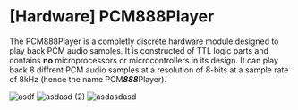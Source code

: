 # [Hardware] PCM888Player
The PCM888Player is a completly discrete hardware module designed to play back PCM audio samples. It is constructed of TTL logic parts and contains **no** microprocessors or microcontrollers in its design. It can play back 8 diffrent PCM audio samples at a resolution of 8-bits at a sample rate of 8kHz (hence the name PCM***888***Player).

![asdf](https://user-images.githubusercontent.com/17792367/136730472-d3723425-0bc8-43a6-8f51-a039c1a7663e.jpg)
![asdasd (2)](https://user-images.githubusercontent.com/17792367/136730481-324cb973-8789-4cba-b0d9-a50652f755bc.jpg)
![asdasdasd](https://user-images.githubusercontent.com/17792367/136730482-9491715f-46de-4d10-a8ca-2c18980ad210.jpg)
